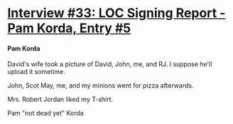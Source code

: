 # [Interview #33: LOC Signing Report - Pam Korda, Entry #5](https://www.theoryland.com/intvmain.php?i=33#5)

#### Pam Korda

David's wife took a picture of David, John, me, and RJ. I suppose he'll upload it sometime.

John, Scot May, me, and my minions went for pizza afterwards.

Mrs. Robert Jordan liked my T-shirt.

Pam "not dead yet" Korda

